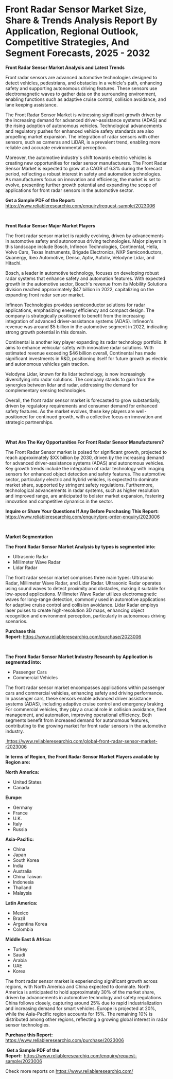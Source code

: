 <p><h1>Front Radar Sensor Market Size, Share & Trends Analysis Report By Application, Regional Outlook, Competitive Strategies, And Segment Forecasts, 2025 - 2032</h1></p><p><strong>Front Radar Sensor Market Analysis and Latest Trends</strong></p>
<p><p>Front radar sensors are advanced automotive technologies designed to detect vehicles, pedestrians, and obstacles in a vehicle's path, enhancing safety and supporting autonomous driving features. These sensors use electromagnetic waves to gather data on the surrounding environment, enabling functions such as adaptive cruise control, collision avoidance, and lane keeping assistance.</p><p>The Front Radar Sensor Market is witnessing significant growth driven by the increasing demand for advanced driver-assistance systems (ADAS) and the rising adoption of autonomous vehicles. Technological advancements and regulatory pushes for enhanced vehicle safety standards are also propelling market expansion. The integration of radar sensors with other sensors, such as cameras and LiDAR, is a prevalent trend, enabling more reliable and accurate environmental perception.</p><p>Moreover, the automotive industry's shift towards electric vehicles is creating new opportunities for radar sensor manufacturers. The Front Radar Sensor Market is expected to grow at a CAGR of 6.3% during the forecast period, reflecting a robust interest in safety and automation technologies. As manufacturers focus on innovation and efficiency, the market is set to evolve, presenting further growth potential and expanding the scope of applications for front radar sensors in the automotive sector.</p></p>
<p><strong>Get a Sample PDF of the Report:&nbsp;</strong> <a href="https://www.reliableresearchiq.com/enquiry/request-sample/2023006?utm_campaign=2780&utm_medium=2&utm_source=Github&utm_content=ia&utm_term=29032025&utm_id=front-radar-sensor">https://www.reliableresearchiq.com/enquiry/request-sample/2023006</a></p>
<p>&nbsp;</p>
<p><strong>Front Radar Sensor Major Market Players</strong></p>
<p><p>The front radar sensor market is rapidly evolving, driven by advancements in automotive safety and autonomous driving technologies. Major players in this landscape include Bosch, Infineon Technologies, Continental, Hella, Volvo Cars, Texas Instruments, Brigade Electronics, NXP Semiconductors, Quanergy, Ibeo Automotive, Denso, Aptiv, Autoliv, Velodyne Lidar, and Hitachi.</p><p>Bosch, a leader in automotive technology, focuses on developing robust radar systems that enhance safety and automation features. With expected growth in the automotive sector, Bosch's revenue from its Mobility Solutions division reached approximately $47 billion in 2022, capitalizing on the expanding front radar sensor market.</p><p>Infineon Technologies provides semiconductor solutions for radar applications, emphasizing energy efficiency and compact design. The company is strategically positioned to benefit from the increasing integration of advanced driver-assistance systems (ADAS). Infineon's revenue was around $5 billion in the automotive segment in 2022, indicating strong growth potential in this domain.</p><p>Continental is another key player expanding its radar technology portfolio. It aims to enhance vehicular safety with innovative radar solutions. With estimated revenue exceeding $46 billion overall, Continental has made significant investments in R&D, positioning itself for future growth as electric and autonomous vehicles gain traction.</p><p>Velodyne Lidar, known for its lidar technology, is now increasingly diversifying into radar solutions. The company stands to gain from the synergies between lidar and radar, addressing the demand for complementary sensing technologies.</p><p>Overall, the front radar sensor market is forecasted to grow substantially, driven by regulatory requirements and consumer demand for enhanced safety features. As the market evolves, these key players are well-positioned for continued growth, with a collective focus on innovation and strategic partnerships.</p></p>
<p>&nbsp;</p>
<p><strong>What Are The Key Opportunities For Front Radar Sensor Manufacturers?</strong></p>
<p><p>The Front Radar Sensor market is poised for significant growth, projected to reach approximately $XX billion by 2030, driven by the increasing demand for advanced driver-assistance systems (ADAS) and autonomous vehicles. Key growth trends include the integration of radar technology with imaging sensors for enhanced object detection and safety features. The automotive sector, particularly electric and hybrid vehicles, is expected to dominate market share, supported by stringent safety regulations. Furthermore, technological advancements in radar systems, such as higher resolution and improved range, are anticipated to bolster market expansion, fostering innovation and competitive dynamics in the sector.</p></p>
<p><strong>Inquire or Share Your Questions If Any Before Purchasing This Report:</strong> <a href="https://www.reliableresearchiq.com/enquiry/pre-order-enquiry/2023006?utm_campaign=2780&utm_medium=2&utm_source=Github&utm_content=ia&utm_term=29032025&utm_id=front-radar-sensor">https://www.reliableresearchiq.com/enquiry/pre-order-enquiry/2023006</a></p>
<p>&nbsp;</p>
<p><strong>Market Segmentation</strong></p>
<p><strong>The Front Radar Sensor Market Analysis by types is segmented into:</strong></p>
<p><ul><li>Ultrasonic Radar</li><li>Millimeter Wave Radar</li><li>Lidar Radar</li></ul></p>
<p><p>The front radar sensor market comprises three main types: Ultrasonic Radar, Millimeter Wave Radar, and Lidar Radar. Ultrasonic Radar operates using sound waves to detect proximity and obstacles, making it suitable for low-speed applications. Millimeter Wave Radar utilizes electromagnetic waves for long-range detection, commonly used in automotive applications for adaptive cruise control and collision avoidance. Lidar Radar employs laser pulses to create high-resolution 3D maps, enhancing object recognition and environment perception, particularly in autonomous driving scenarios.</p></p>
<p><strong>Purchase this Report:&nbsp;</strong><a href="https://www.reliableresearchiq.com/purchase/2023006?utm_campaign=2780&utm_medium=2&utm_source=Github&utm_content=ia&utm_term=29032025&utm_id=front-radar-sensor">https://www.reliableresearchiq.com/purchase/2023006</a></p>
<p>&nbsp;</p>
<p><strong>The Front Radar Sensor Market Industry Research by Application is segmented into:</strong></p>
<p><ul><li>Passenger Cars</li><li>Commercial Vehicles</li></ul></p>
<p><p>The front radar sensor market encompasses applications within passenger cars and commercial vehicles, enhancing safety and driving performance. In passenger cars, these sensors enable advanced driver assistance systems (ADAS), including adaptive cruise control and emergency braking. For commercial vehicles, they play a crucial role in collision avoidance, fleet management, and automation, improving operational efficiency. Both segments benefit from increased demand for autonomous features, contributing to the growing market for front radar sensors in the automotive industry.</p></p>
<p><a href="https://www.reliableresearchiq.com/global-front-radar-sensor-market-r2023006?utm_campaign=2780&utm_medium=2&utm_source=Github&utm_content=ia&utm_term=29032025&utm_id=front-radar-sensor">&nbsp;https://www.reliableresearchiq.com/global-front-radar-sensor-market-r2023006</a></p>
<p><strong>In terms of Region, the Front Radar Sensor Market Players available by Region are:</strong></p>
<p>
    <p> <strong> North America: </strong>
        <ul>
            <li>United States</li>
            <li>Canada</li>
        </ul>
        </p> 
    <p> <strong> Europe: </strong>
        <ul>
            <li>Germany</li>
            <li>France</li>
            <li>U.K.</li>
            <li>Italy</li>
            <li>Russia</li>
        </ul>
        </p> 
    <p> <strong> Asia-Pacific: </strong>
        <ul>
            <li>China</li>
            <li>Japan</li>
            <li>South Korea</li>
            <li>India</li>
            <li>Australia</li>
            <li>China Taiwan</li>
            <li>Indonesia</li>
            <li>Thailand</li>
            <li>Malaysia</li>
        </ul>
        </p> 
    <p> <strong> Latin America: </strong>
        <ul>
            <li>Mexico</li>
            <li>Brazil</li>
            <li>Argentina Korea</li>
            <li>Colombia</li>
        </ul>
        </p> 
    <p> <strong> Middle East & Africa: </strong>
        <ul>
            <li>Turkey</li>
            <li>Saudi</li>
            <li>Arabia</li>
            <li>UAE</li>
            <li>Korea</li>
        </ul>
    </p>
    </p>
<p><p>The front radar sensor market is experiencing significant growth across regions, with North America and China expected to dominate. North America is anticipated to hold approximately 30% of the market share, driven by advancements in automotive technology and safety regulations. China follows closely, capturing around 25% due to rapid industrialization and increasing demand for smart vehicles. Europe is projected at 20%, while the Asia-Pacific region accounts for 15%. The remaining 10% is distributed among other regions, reflecting a growing global interest in radar sensor technologies.</p></p>
<p><strong>Purchase this Report: </strong><a href="https://www.reliableresearchiq.com/purchase/2023006?utm_campaign=2780&utm_medium=2&utm_source=Github&utm_content=ia&utm_term=29032025&utm_id=front-radar-sensor">https://www.reliableresearchiq.com/purchase/2023006</a></p>
<p>&nbsp;<strong>Get a Sample PDF of the Report:&nbsp;&nbsp;</strong><a href="https://www.reliableresearchiq.com/enquiry/request-sample/2023006?utm_campaign=2780&utm_medium=2&utm_source=Github&utm_content=ia&utm_term=29032025&utm_id=front-radar-sensor">https://www.reliableresearchiq.com/enquiry/request-sample/2023006</a></p>
<p><strong></strong></p>
<p>Check more reports on <a href="https://www.reliableresearchiq.com/?utm_campaign=2780&utm_medium=2&utm_source=Github&utm_content=ia&utm_term=29032025&utm_id=front-radar-sensor">https://www.reliableresearchiq.com/</a></p>